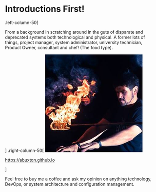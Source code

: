 # Introductions First!

.left-column-50[

From a background in scratching around in the guts of disparate and deprecated systems both technological and physical. A former lots of things, project manager, system administrator, university technician, Product Owner, consultant and chef! (The food type).


]
.right-column-50[
![abuxton](../../assets/_shared/_images/me_fire_cmoss_e42014.jpg)

<https://abuxton.github.io>

]

Feel free to buy me a coffee and ask my opinion on anything technology, DevOps, or system architecture and  configuration management.

<!--

.left-colum-50[
A need to support my coffee addiction has taken me around the world working with and supporting all manner of development teams. The same addiction has supported me through long days and nights of platform integrations, fire fighting and launch management for various development teams in startups, gaming, finance and most fields of enterprise.
] -->
